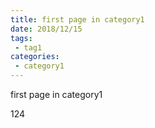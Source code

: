 ```yaml
---
title: first page in category1
date: 2018/12/15
tags:
 - tag1
categories:
 - category1
---
```


first page in category1

124